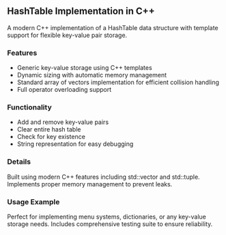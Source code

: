 ## HashTable Implementation in C++

A modern C++ implementation of a HashTable data structure with template support for flexible key-value pair storage.

### Features

- Generic key-value storage using C++ templates
- Dynamic sizing with automatic memory management
- Standard array of vectors implementation for efficient collision handling
- Full operator overloading support

### Functionality

- Add and remove key-value pairs
- Clear entire hash table
- Check for key existence
- String representation for easy debugging

### Details

Built using modern C++ features including std::vector and std::tuple. Implements proper memory management to prevent leaks. 

### Usage Example

Perfect for implementing menu systems, dictionaries, or any key-value storage needs. Includes comprehensive testing suite to ensure reliability.
